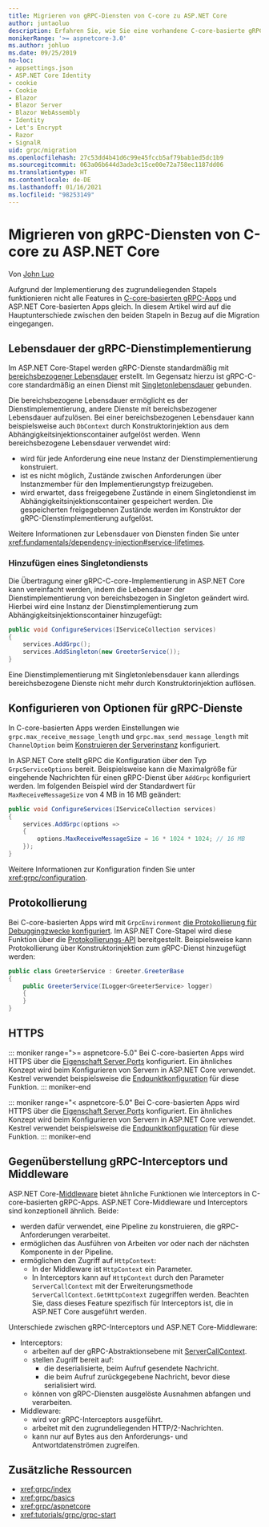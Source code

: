 ```yaml
---
title: Migrieren von gRPC-Diensten von C-core zu ASP.NET Core
author: juntaoluo
description: Erfahren Sie, wie Sie eine vorhandene C-core-basierte gRPC-App so verschieben, dass sie auf einem ASP.NET Core-Stapel ausgeführt wird.
monikerRange: '>= aspnetcore-3.0'
ms.author: johluo
ms.date: 09/25/2019
no-loc:
- appsettings.json
- ASP.NET Core Identity
- cookie
- Cookie
- Blazor
- Blazor Server
- Blazor WebAssembly
- Identity
- Let's Encrypt
- Razor
- SignalR
uid: grpc/migration
ms.openlocfilehash: 27c53dd4b41d6c99e45fccb5af79bab1ed5dc1b9
ms.sourcegitcommit: 063a06b644d3ade3c15ce00e72a758ec1187dd06
ms.translationtype: HT
ms.contentlocale: de-DE
ms.lasthandoff: 01/16/2021
ms.locfileid: "98253149"
---
```

# <a name="migrating-grpc-services-from-c-core-to-aspnet-core"></a>Migrieren von gRPC-Diensten von C-core zu ASP.NET Core

Von [John Luo](https://github.com/juntaoluo)

Aufgrund der Implementierung des zugrundeliegenden Stapels funktionieren nicht alle Features in [C-core-basierten gRPC-Apps](https://grpc.io/blog/grpc-stacks) und ASP.NET Core-basierten Apps gleich. In diesem Artikel wird auf die Hauptunterschiede zwischen den beiden Stapeln in Bezug auf die Migration eingegangen.

## <a name="grpc-service-implementation-lifetime"></a>Lebensdauer der gRPC-Dienstimplementierung

Im ASP.NET Core-Stapel werden gRPC-Dienste standardmäßig mit [bereichsbezogener Lebensdauer](xref:fundamentals/dependency-injection#service-lifetimes) erstellt. Im Gegensatz hierzu ist gRPC-C-core standardmäßig an einen Dienst mit [Singletonlebensdauer](xref:fundamentals/dependency-injection#service-lifetimes) gebunden.

Die bereichsbezogene Lebensdauer ermöglicht es der Dienstimplementierung, andere Dienste mit bereichsbezogener Lebensdauer aufzulösen. Bei einer bereichsbezogenen Lebensdauer kann beispielsweise auch `DbContext` durch Konstruktorinjektion aus dem Abhängigkeitsinjektionscontainer aufgelöst werden. Wenn bereichsbezogene Lebensdauer verwendet wird:

* wird für jede Anforderung eine neue Instanz der Dienstimplementierung konstruiert.
* ist es nicht möglich, Zustände zwischen Anforderungen über Instanzmember für den Implementierungstyp freizugeben.
* wird erwartet, dass freigegebene Zustände in einem Singletondienst im Abhängigkeitsinjektionscontainer gespeichert werden. Die gespeicherten freigegebenen Zustände werden im Konstruktor der gRPC-Dienstimplementierung aufgelöst.

Weitere Informationen zur Lebensdauer von Diensten finden Sie unter <xref:fundamentals/dependency-injection#service-lifetimes>.

### <a name="add-a-singleton-service"></a>Hinzufügen eines Singletondiensts

Die Übertragung einer gRPC-C-core-Implementierung in ASP.NET Core kann vereinfacht werden, indem die Lebensdauer der Dienstimplementierung von bereichsbezogen in Singleton geändert wird. Hierbei wird eine Instanz der Dienstimplementierung zum Abhängigkeitsinjektionscontainer hinzugefügt:

```csharp
public void ConfigureServices(IServiceCollection services)
{
    services.AddGrpc();
    services.AddSingleton(new GreeterService());
}
```

Eine Dienstimplementierung mit Singletonlebensdauer kann allerdings bereichsbezogene Dienste nicht mehr durch Konstruktorinjektion auflösen.

## <a name="configure-grpc-services-options"></a>Konfigurieren von Optionen für gRPC-Dienste

In C-core-basierten Apps werden Einstellungen wie `grpc.max_receive_message_length` und `grpc.max_send_message_length` mit `ChannelOption` beim [Konstruieren der Serverinstanz](https://grpc.io/grpc/csharp/api/Grpc.Core.Server.html#Grpc_Core_Server__ctor_System_Collections_Generic_IEnumerable_Grpc_Core_ChannelOption__) konfiguriert.

In ASP.NET Core stellt gRPC die Konfiguration über den Typ `GrpcServiceOptions` bereit. Beispielsweise kann die Maximalgröße für eingehende Nachrichten für einen gRPC-Dienst über `AddGrpc` konfiguriert werden. Im folgenden Beispiel wird der Standardwert für `MaxReceiveMessageSize` von 4 MB in 16 MB geändert:

```csharp
public void ConfigureServices(IServiceCollection services)
{
    services.AddGrpc(options =>
    {
        options.MaxReceiveMessageSize = 16 * 1024 * 1024; // 16 MB
    });
}
```

Weitere Informationen zur Konfiguration finden Sie unter <xref:grpc/configuration>.

## <a name="logging"></a>Protokollierung

Bei C-core-basierten Apps wird mit `GrpcEnvironment` [die Protokollierung für Debuggingzwecke konfiguriert](https://grpc.io/grpc/csharp/api/Grpc.Core.GrpcEnvironment.html?q=size#Grpc_Core_GrpcEnvironment_SetLogger_Grpc_Core_Logging_ILogger_). Im ASP.NET Core-Stapel wird diese Funktion über die [Protokollierungs-API](xref:fundamentals/logging/index) bereitgestellt. Beispielsweise kann Protokollierung über Konstruktorinjektion zum gRPC-Dienst hinzugefügt werden:

```csharp
public class GreeterService : Greeter.GreeterBase
{
    public GreeterService(ILogger<GreeterService> logger)
    {
    }
}
```

## <a name="https"></a>HTTPS

::: moniker range=">= aspnetcore-5.0"
Bei C-core-basierten Apps wird HTTPS über die [Eigenschaft Server.Ports](https://grpc.io/grpc/csharp/api/Grpc.Core.Server.html#Grpc_Core_Server_Ports) konfiguriert. Ein ähnliches Konzept wird beim Konfigurieren von Servern in ASP.NET Core verwendet. Kestrel verwendet beispielsweise die [Endpunktkonfiguration](xref:fundamentals/servers/kestrel/endpoints) für diese Funktion.
::: moniker-end

::: moniker range="< aspnetcore-5.0"
Bei C-core-basierten Apps wird HTTPS über die [Eigenschaft Server.Ports](https://grpc.io/grpc/csharp/api/Grpc.Core.Server.html#Grpc_Core_Server_Ports) konfiguriert. Ein ähnliches Konzept wird beim Konfigurieren von Servern in ASP.NET Core verwendet. Kestrel verwendet beispielsweise die [Endpunktkonfiguration](xref:fundamentals/servers/kestrel#endpoint-configuration) für diese Funktion.
::: moniker-end

## <a name="grpc-interceptors-vs-middleware"></a>Gegenüberstellung gRPC-Interceptors und Middleware

ASP.NET Core-[Middleware](xref:fundamentals/middleware/index) bietet ähnliche Funktionen wie Interceptors in C-core-basierten gRPC-Apps. ASP.NET Core-Middleware und Interceptors sind konzeptionell ähnlich. Beide:

* werden dafür verwendet, eine Pipeline zu konstruieren, die gRPC-Anforderungen verarbeitet.
* ermöglichen das Ausführen von Arbeiten vor oder nach der nächsten Komponente in der Pipeline.
* ermöglichen den Zugriff auf `HttpContext`:
  * In der Middleware ist `HttpContext` ein Parameter.
  * In Interceptors kann auf `HttpContext` durch den Parameter `ServerCallContext` mit der Erweiterungsmethode `ServerCallContext.GetHttpContext` zugegriffen werden. Beachten Sie, dass dieses Feature spezifisch für Interceptors ist, die in ASP.NET Core ausgeführt werden.

Unterschiede zwischen gRPC-Interceptors und ASP.NET Core-Middleware:

* Interceptors:
  * arbeiten auf der gRPC-Abstraktionsebene mit [ServerCallContext](https://grpc.io/grpc/csharp/api/Grpc.Core.ServerCallContext.html).
  * stellen Zugriff bereit auf:
    * die deserialisierte, beim Aufruf gesendete Nachricht.
    * die beim Aufruf zurückgegebene Nachricht, bevor diese serialisiert wird.
  * können von gRPC-Diensten ausgelöste Ausnahmen abfangen und verarbeiten.
* Middleware:
  * wird vor gRPC-Interceptors ausgeführt.
  * arbeitet mit den zugrundeliegenden HTTP/2-Nachrichten.
  * kann nur auf Bytes aus den Anforderungs- und Antwortdatenströmen zugreifen.

## <a name="additional-resources"></a>Zusätzliche Ressourcen

* <xref:grpc/index>
* <xref:grpc/basics>
* <xref:grpc/aspnetcore>
* <xref:tutorials/grpc/grpc-start>

